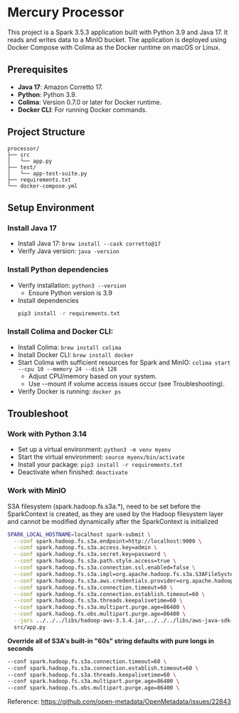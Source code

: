 # Mercury Processor

This project is a Spark 3.5.3 application built with Python 3.9 and Java 17. It reads and writes data to a MinIO bucket. The application is deployed using Docker Compose with Colima as the Docker runtime on macOS or Linux.

## Prerequisites

- **Java 17**: Amazon Corretto 17.
- **Python**: Python 3.9.
- **Colima**: Version 0.7.0 or later for Docker runtime.
- **Docker CLI**: For running Docker commands.

## Project Structure

```
processor/
├── src
│   └── app.py
├── test/
│   └── app-test-suite.py
├── requirements.txt
└── docker-compose.yml
```

## Setup Environment

### Install Java 17

- Install Java 17: `brew install --cask corretto@17`
- Verify Java version: `java -version`

### Install Python dependencies

- Verify installation: `python3 --version`
  - Ensure Python version is 3.9
- Install dependencies
  ```sh
  pip3 install -r requirements.txt
  ```

### Install Colima and Docker CLI:
- Install Colima: `brew install colima`
- Install Docker CLI: `brew install docker`
- Start Colima with sufficient resources for Spark and MinIO: `colima start --cpu 10 --memory 24 --disk 128`
  - Adjust CPU/memory based on your system.
  - Use --mount if volume access issues occur (see Troubleshooting).
- Verify Docker is running: `docker ps`

## Troubleshoot

### Work with Python 3.14

- Set up a virtual environment: `python3 -m venv myenv`
- Start the virtual environment: `source myenv/bin/activate`
- Install your package: `pip3 install -r requirements.txt`
- Deactivate when finished: `deactivate`

### Work with MinIO



S3A filesystem (spark.hadoop.fs.s3a.*), need to be set before the SparkContext is created, as they are used by the Hadoop filesystem layer and cannot be modified dynamically after the SparkContext is initialized

```sh
SPARK_LOCAL_HOSTNAME=localhost spark-submit \
  --conf spark.hadoop.fs.s3a.endpoint=http://localhost:9000 \
  --conf spark.hadoop.fs.s3a.access.key=admin \
  --conf spark.hadoop.fs.s3a.secret.key=password \
  --conf spark.hadoop.fs.s3a.path.style.access=true \
  --conf spark.hadoop.fs.s3a.connection.ssl.enabled=false \
  --conf spark.hadoop.fs.s3a.impl=org.apache.hadoop.fs.s3a.S3AFileSystem \
  --conf spark.hadoop.fs.s3a.aws.credentials.provider=org.apache.hadoop.fs.s3a.SimpleAWSCredentialsProvider \
  --conf spark.hadoop.fs.s3a.connection.timeout=60 \
  --conf spark.hadoop.fs.s3a.connection.establish.timeout=60 \
  --conf spark.hadoop.fs.s3a.threads.keepalivetime=60 \
  --conf spark.hadoop.fs.s3a.multipart.purge.age=86400 \
  --conf spark.hadoop.fs.obs.multipart.purge.age=86400 \
  --jars ../../../libs/hadoop-aws-3.3.4.jar,../../../libs/aws-java-sdk-bundle-1.12.262.jar \
  src/app.py
```

**Override all of S3A's built-in "60s" string defaults with pure longs in seconds**

```sh
--conf spark.hadoop.fs.s3a.connection.timeout=60 \
--conf spark.hadoop.fs.s3a.connection.establish.timeout=60 \
--conf spark.hadoop.fs.s3a.threads.keepalivetime=60 \
--conf spark.hadoop.fs.s3a.multipart.purge.age=86400 \
--conf spark.hadoop.fs.obs.multipart.purge.age=86400 \
```

Reference: https://github.com/open-metadata/OpenMetadata/issues/22843